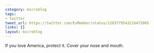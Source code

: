 ```yaml
---
category: microblog
tags:
- twitter
tweet_url: https://twitter.com/ExMember/status/1283779543216472065
links: []
layout: microblog
---
```

If you love America, protect it. Cover your nose and mouth.
